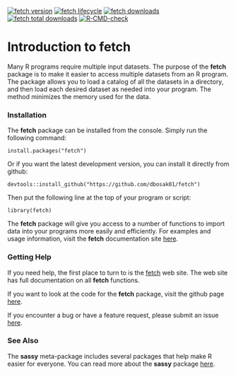 <!-- badges: start -->

[![fetch version](https://www.r-pkg.org/badges/version/fetch)](https://cran.r-project.org/package=fetch)
[![fetch lifecycle](https://img.shields.io/badge/lifecycle-maturing-blue.svg)](https://cran.r-project.org/package=fetch)
[![fetch downloads](https://cranlogs.r-pkg.org/badges/fetch)](https://cran.r-project.org/package=fetch)
[![fetch total downloads](https://cranlogs.r-pkg.org/badges/grand-total/fetch)](https://cran.r-project.org/package=fetch)
[![R-CMD-check](https://github.com/dbosak01/fetch/workflows/R-CMD-check/badge.svg)](https://github.com/dbosak01/fetch/actions)
<!-- badges: end -->

# Introduction to **fetch**
<!--<img src="man/images/reporter_new.png" align="left" height="138px" style="margin-right:10px;height:138px"/>-->

Many R programs require multiple input datasets.  The purpose of the 
**fetch** package is to make it easier to access multiple datasets from
an R program.  The package allows you to load a catalog of all the 
datasets in a directory, and then load each desired dataset as needed into
your program.  The method minimizes the memory used for the data. 


### Installation

The **fetch** package can be installed from the console.  Simply run 
the following command: 

    install.packages("fetch")
    
Or if you want the latest development version, you can install it directly
from github:

    devtools::install_github("https://github.com/dbosak01/fetch")


Then put the following line at the top of your program or script:

    library(fetch)

The **fetch** package will give you access to a number of functions
to import data into your programs more easily and efficiently. 
For examples and usage information, visit the **fetch** documentation
site [here](https://fetch.r-sassy.org/articles/fetch.html).

### Getting Help

If you need help, the first place 
to turn to is the [fetch](https://fetch.r-sassy.org/) web site. The web site
has full documentation on all **fetch** functions.

If you want to look at the code for the **fetch** package, visit the
github page [here](https://github.com/dbosak01/fetch/).

If you encounter a bug or have a feature request, please submit an issue 
[here](https://github.com/dbosak01/fetch/issues/).

### See Also

The **sassy** meta-package includes several packages that help make R
easier for everyone.  You can read more about the **sassy** package
[here](https://r-sassy.org/).
